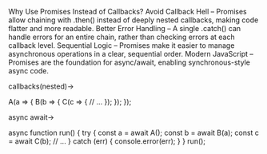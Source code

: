 Why Use Promises Instead of Callbacks?
Avoid Callback Hell – Promises allow chaining with .then() instead of deeply nested callbacks, making code flatter and more readable.
Better Error Handling – A single .catch() can handle errors for an entire chain, rather than checking errors at each callback level.
Sequential Logic – Promises make it easier to manage asynchronous operations in a clear, sequential order.
Modern JavaScript – Promises are the foundation for async/await, enabling synchronous-style async code.

callbacks(nested)->

A(a => {
  B(b => {
    C(c => {
      // ... 
    });
  });
});

async await->

async function run() {
  try {
    const a = await A();
    const b = await B(a);
    const c = await C(b);
    // ...
  } catch (err) {
    console.error(err);
  }
}
run();
